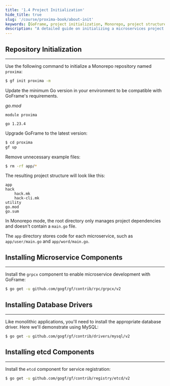 ```yaml
---
title: '1.4 Project Initialization'
hide_title: true
slug: '/course/proxima-book/about-init'
keywords: [GoFrame, project initialization, Monorepo, project structure, dependency management, go.mod, microservices setup]
description: "A detailed guide on initializing a microservices project using the GoFrame CLI tool, including creating a Monorepo repository, configuring dependencies, and setting up the project structure."
---
```


## Repository Initialization
---
Use the following command to initialize a Monorepo repository named `proxima`:

```bash
$ gf init proxima -m
```

Update the minimum Go version in your environment to be compatible with GoFrame's requirements.

*go.mod*
```text
module proxima  
  
go 1.23.4
```

Upgrade GoFrame to the latest version:
```bash
$ cd proxima
gf up
```

Remove unnecessary example files:
```bash
$ rm -rf app/*
```

The resulting project structure will look like this:
```text
app
hack
    hack.mk
    hack-cli.mk
utility
go.mod
go.sum
```

In Monorepo mode, the root directory only manages project dependencies and doesn't contain a `main.go` file.

The `app` directory stores code for each microservice, such as `app/user/main.go` and `app/word/main.go`.

## Installing Microservice Components
---
Install the `grpcx` component to enable microservice development with GoFrame:
```bash
$ go get -u github.com/gogf/gf/contrib/rpc/grpcx/v2
```

## Installing Database Drivers
---
Like monolithic applications, you'll need to install the appropriate database driver. Here we'll demonstrate using MySQL:
```bash
$ go get -u github.com/gogf/gf/contrib/drivers/mysql/v2
```

## Installing etcd Components
---
Install the `etcd` component for service registration:
```bash
$ go get -u github.com/gogf/gf/contrib/registry/etcd/v2
